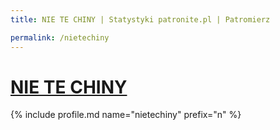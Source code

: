 ```yaml
---
title: NIE TE CHINY | Statystyki patronite.pl | Patromierz

permalink: /nietechiny
---
```


# [NIE TE CHINY](https://patronite.pl/nietechiny)

{% include profile.md name="nietechiny" prefix="n" %}
